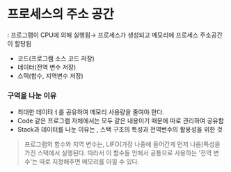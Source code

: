 # 프로세스의 주소 공간

: 프로그램이 CPU에 의해 실행됨→ 프로세스가 생성되고 메모리에 프로세스 주소공간이 할당됨

- 코드(프로그램 소스 코드 저장)
- 데이터(전역 변수 저장)
- 스택(함수, 지역변수 저장)

### 구역을 나눈 이유

- 최대한 데이텨ㅓ를 공유하여 메모리 사용량을 줄여야 한다.
- Code 같은 프로그램 자체에서는 모두 같은 내용이기 때문에 따로 관리하여 공유함
- Stack과 데이터를 나눈 이유는 , 스택 구조의 특성과 전역변수의 활용성을 위한 것

> 프로그램의 함수와 지역 변수는, LIFO(가장 나중에 들어간게 먼저 나옴)특성을 가진 스택에서 실행된다.
따라서 이 함수들 안에서 공통으로 사용하는 '전역 변수'는 따로 지정해주면 메모리를 아낄 수 있다.
>
